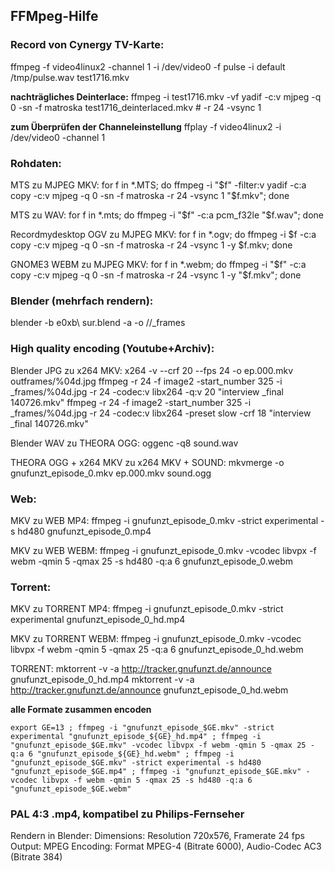 ## FFMpeg-Hilfe

### Record von Cynergy TV-Karte:

ffmpeg -f video4linux2 -channel 1 -i /dev/video0 -f pulse -i default /tmp/pulse.wav test1716.mkv

**nachträgliches Deinterlace:**
ffmpeg -i test1716.mkv -vf yadif -c:v mjpeg -q 0 -sn -f matroska  test1716_deinterlaced.mkv
	# -r 24 -vsync 1

**zum Überprüfen der Channeleinstellung**
ffplay -f video4linux2 -i /dev/video0 -channel 1


### Rohdaten:

MTS zu MJPEG MKV:
for f in *.MTS; do ffmpeg -i "$f" -filter:v yadif -c:a copy -c:v mjpeg -q 0 -sn -f matroska -r 24 -vsync 1 "$f.mkv"; done

MTS zu WAV:
for f in *.mts; do ffmpeg -i "$f" -c:a pcm_f32le "$f.wav"; done

Recordmydesktop OGV zu MJPEG MKV:
for f in *.ogv; do ffmpeg -i $f -c:a copy -c:v mjpeg -q 0 -sn -f matroska -r 24 -vsync 1 -y $f.mkv; done

GNOME3 WEBM zu MJPEG MKV:
for f in *.webm; do ffmpeg -i "$f" -c:a copy -c:v mjpeg -q 0 -sn -f matroska -r 24 -vsync 1 -y "$f.mkv"; done


### Blender (mehrfach rendern):
blender -b e0xb\ sur.blend -a -o //_frames


### High quality encoding (Youtube+Archiv):

Blender JPG zu x264 MKV:
x264 -v --crf 20 --fps 24 -o ep.000.mkv outframes/%04d.jpg
ffmpeg -r 24 -f image2 -start_number 325 -i _frames/%04d.jpg -r 24 -codec:v libx264 -q:v 20 "interview _final 140726.mkv"
ffmpeg -r 24 -f image2 -start_number 325 -i _frames/%04d.jpg -r 24 -codec:v libx264 -preset slow -crf 18 "interview _final 140726.mkv"

Blender WAV zu THEORA OGG:
oggenc -q8 sound.wav

THEORA OGG + x264 MKV zu x264 MKV + SOUND:
mkvmerge -o gnufunzt_episode_0.mkv ep.000.mkv sound.ogg


### Web:

MKV zu WEB MP4:
ffmpeg -i gnufunzt_episode_0.mkv -strict experimental -s hd480 gnufunzt_episode_0.mp4

MKV zu WEB WEBM:
ffmpeg -i gnufunzt_episode_0.mkv -vcodec libvpx -f webm -qmin 5 -qmax 25 -s hd480 -q:a 6 gnufunzt_episode_0.webm


### Torrent:

MKV zu TORRENT MP4:
ffmpeg -i gnufunzt_episode_0.mkv -strict experimental gnufunzt_episode_0_hd.mp4

MKV zu TORRENT WEBM:
ffmpeg -i gnufunzt_episode_0.mkv -vcodec libvpx -f webm -qmin 5 -qmax 25 -q:a 6 gnufunzt_episode_0_hd.webm

TORRENT:
mktorrent -v -a http://tracker.gnufunzt.de/announce gnufunzt_episode_0_hd.mp4
mktorrent -v -a http://tracker.gnufunzt.de/announce gnufunzt_episode_0_hd.webm

**alle Formate zusammen encoden**
```
export GE=13 ; ffmpeg -i "gnufunzt_episode_$GE.mkv" -strict experimental "gnufunzt_episode_${GE}_hd.mp4" ; ffmpeg -i "gnufunzt_episode_$GE.mkv" -vcodec libvpx -f webm -qmin 5 -qmax 25 -q:a 6 "gnufunzt_episode_${GE}_hd.webm" ; ffmpeg -i "gnufunzt_episode_$GE.mkv" -strict experimental -s hd480 "gnufunzt_episode_$GE.mp4" ; ffmpeg -i "gnufunzt_episode_$GE.mkv" -vcodec libvpx -f webm -qmin 5 -qmax 25 -s hd480 -q:a 6 "gnufunzt_episode_$GE.webm"
```

### PAL 4:3 .mp4, kompatibel zu Philips-Fernseher

Rendern in Blender:
Dimensions: Resolution 720x576, Framerate 24 fps
Output: MPEG
Encoding: Format MPEG-4 (Bitrate 6000), Audio-Codec AC3 (Bitrate 384)


